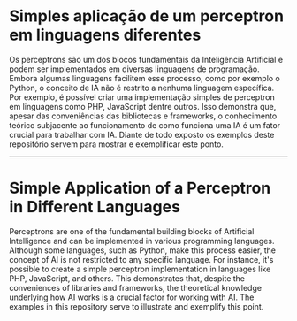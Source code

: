 # Simples aplicação de um perceptron em linguagens diferentes

Os perceptrons são um dos blocos fundamentais da Inteligência Artificial e podem ser implementados em diversas linguagens de programação. Embora algumas linguagens facilitem esse processo, como por exemplo o Python, o conceito de IA não é restrito a nenhuma linguagem específica. Por exemplo, é possível criar uma implementação simples de perceptron em linguagens como PHP, JavaScript dentre outros. Isso demonstra que, apesar das conveniências das bibliotecas e frameworks, o conhecimento teórico subjacente ao funcionamento de como funciona uma IA é um fator crucial para trabalhar com IA. Diante de todo exposto os exemplos deste repositório servem para mostrar e exemplificar este ponto.

---

# Simple Application of a Perceptron in Different Languages

Perceptrons are one of the fundamental building blocks of Artificial Intelligence and can be implemented in various programming languages. Although some languages, such as Python, make this process easier, the concept of AI is not restricted to any specific language. For instance, it's possible to create a simple perceptron implementation in languages like PHP, JavaScript, and others. This demonstrates that, despite the conveniences of libraries and frameworks, the theoretical knowledge underlying how AI works is a crucial factor for working with AI. The examples in this repository serve to illustrate and exemplify this point.
